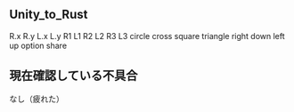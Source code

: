 ## Unity_to_Rust
R.x R.y L.x L.y R1 L1 R2 L2 R3 L3 circle cross square triangle right down left up option share

## 現在確認している不具合
なし（疲れた）
